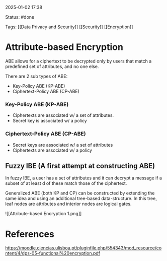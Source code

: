 2025-01-02 17:38

Status: #done 

Tags: [[Data Privacy and Security]] [[Security]] [[Encryption]] 

# Attribute-based Encryption

ABE allows for a ciphertext to be decrypted only by users that match a predefined set of attributes, and no one else.

There are 2 sub types of ABE:
- Key-Policy ABE (KP-ABE)
- Ciphertext-Policy ABE (CP-ABE)

### Key-Policy ABE (KP-ABE)
- Ciphertexts are associated w/ a set of attributes.
- Secret key is associated w/ a policy

### Ciphertext-Policy ABE (CP-ABE)
- Secret keys are associated w/ a set of attributes
- Ciphertexts are associated w/ a policy

## Fuzzy IBE (A first attempt at constructing ABE)

In fuzzy IBE, a user has a set of attributes and it can decrypt a message if a subset of at least d of these match those of the ciphertext.

Generalized ABE (both KP and CP) can be constructed by extending the same idea and using an additional tree-based data-structure. In this tree, leaf nodes are attributes and interior nodes are logical gates.

![[Attribute-based Encryption 1.png]]


# References

https://moodle.ciencias.ulisboa.pt/pluginfile.php/554343/mod_resource/content/4/dps-05-functional%20encryption.pdf